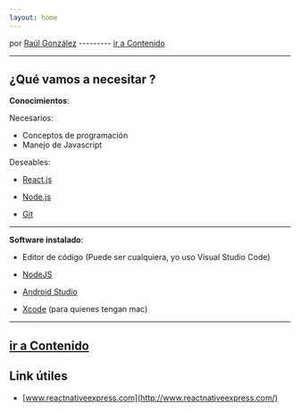 ```yaml
---
layout: home
---
```

por [Raúl González](https://twitter.com/soyraulgonzalez)  ---------   [ir a Contenido](/contenido.html)

---
## ¿Qué vamos a necesitar ?

**Conocimientos**:

Necesarios:

- Conceptos de programación
- Manejo de Javascript 

Deseables:

- [React.js](https://es.reactjs.org/)

- [Node.js](https://nodejs.org/es/)

- [Git](https://git-scm.com/)

---

**Software instalado**:

- Editor de código (Puede ser cualquiera, yo uso Visual Studio Code)

- [NodeJS](https://nodejs.org/es/)

- [Android Studio](https://developer.android.com/studio)

- [Xcode](https://developer.apple.com/xcode/resources/) (para quienes tengan mac)

---

## [ir a Contenido](/contenido.html)

## Link útiles

- [www.reactnativeexpress.com](http://www.reactnativeexpress.com/)
